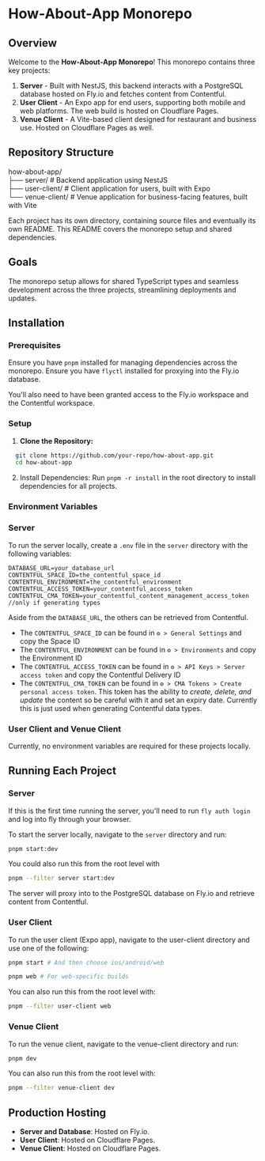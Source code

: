 # How-About-App Monorepo

## Overview

Welcome to the **How-About-App Monorepo**! This monorepo contains three key projects:

1. **Server** - Built with NestJS, this backend interacts with a PostgreSQL database hosted on Fly.io and fetches content from Contentful.
2. **User Client** - An Expo app for end users, supporting both mobile and web platforms. The web build is hosted on Cloudflare Pages.
3. **Venue Client** - A Vite-based client designed for restaurant and business use. Hosted on Cloudflare Pages as well.

## Repository Structure

how-about-app/ \
├── server/ # Backend application using NestJS \
├── user-client/ # Client application for users, built with Expo \
└── venue-client/ # Venue application for business-facing features, built with Vite

Each project has its own directory, containing source files and eventually its own README. This README covers the monorepo setup and shared dependencies.

## Goals

The monorepo setup allows for shared TypeScript types and seamless development across the three projects, streamlining deployments and updates.

## Installation

### Prerequisites

Ensure you have `pnpm` installed for managing dependencies across the monorepo.
Ensure you have `flyctl` installed for proxying into the Fly.io database.

You'll also need to have been granted access to the Fly.io workspace and the Contentful workspace.

### Setup

1. **Clone the Repository:**

```bash
  git clone https://github.com/your-repo/how-about-app.git
  cd how-about-app
```

2. Install Dependencies: Run `pnpm -r install` in the root directory to install dependencies for all projects.

### Environment Variables

### Server

To run the server locally, create a `.env` file in the `server` directory with the following variables:

```dotenv
DATABASE_URL=your_database_url
CONTENTFUL_SPACE_ID=the_contentful_space_id
CONTENTFUL_ENVIRONMENT=the_contentful_environment
CONTENTFUL_ACCESS_TOKEN=your_contentful_access_token
CONTENTFUL_CMA_TOKEN=your_contentful_content_management_access_token //only if generating types
```

Aside from the `DATABASE_URL`, the others can be retrieved from Contentful.

- The `CONTENTFUL_SPACE_ID` can be found in `⚙️ > General Settings` and copy the Space ID
- The `CONTENTFUL_ENVIRONMENT` can be found in `⚙️ > Environments` and copy the Environment ID
- The `CONTENTFUL_ACCESS_TOKEN` can be found in `⚙️ > API Keys > Server access token` and copy the Contentful Delivery ID
- The `CONTENTFUL_CMA_TOKEN` can be found in `⚙️ > CMA Tokens > Create personal access token`. This token has the ability to _create, delete, and update_ the content so be careful with it and set an expiry date. Currently this is just used when generating Contentful data types.

### User Client and Venue Client

Currently, no environment variables are required for these projects locally.

## Running Each Project

### Server

If this is the first time running the server, you'll need to run `fly auth login` and log into fly through your browser.

To start the server locally, navigate to the `server` directory and run:

```bash
pnpm start:dev
```

You could also run this from the root level with

```bash
pnpm --filter server start:dev
```

The server will proxy into to the PostgreSQL database on Fly.io and retrieve content from Contentful.

### User Client

To run the user client (Expo app), navigate to the user-client directory and use one of the following:

```bash
pnpm start # And then choose ios/android/web
```

```bash
pnpm web # For web-specific builds
```

You can also run this from the root level with:

```bash
pnpm --filter user-client web
```

### Venue Client

To run the venue client, navigate to the venue-client directory and run:

```bash
pnpm dev
```

You can also run this from the root level with:

```bash
pnpm --filter venue-client dev
```

## Production Hosting

- **Server and Database**: Hosted on Fly.io.
- **User Client**: Hosted on Cloudflare Pages.
- **Venue Client**: Hosted on Cloudflare Pages.
